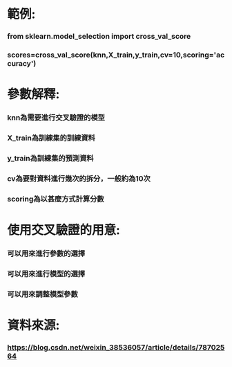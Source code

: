# 範例:

### from sklearn.model_selection import cross_val_score
### scores=cross_val_score(knn,X_train,y_train,cv=10,scoring='accuracy')

# 參數解釋:
### knn為需要進行交叉驗證的模型
### X_train為訓練集的訓練資料
### y_train為訓練集的預測資料
### cv為要對資料進行幾次的拆分，一般約為10次
### scoring為以甚麼方式計算分數

# 使用交叉驗證的用意:
### 可以用來進行參數的選擇
### 可以用來進行模型的選擇
### 可以用來調整模型參數

# 資料來源:
### https://blog.csdn.net/weixin_38536057/article/details/78702564
